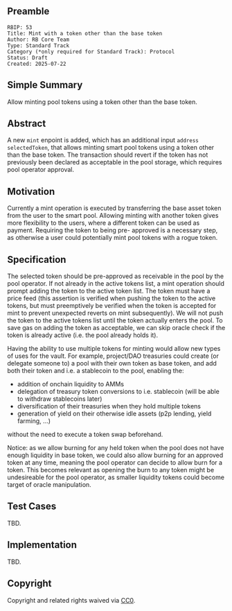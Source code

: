 ## Preamble

    RBIP: 53
    Title: Mint with a token other than the base token
    Author: RB Core Team
    Type: Standard Track
    Category (*only required for Standard Track): Protocol
    Status: Draft
    Created: 2025-07-22

## Simple Summary

Allow minting pool tokens using a token other than the base token.


## Abstract

A new `mint` enpoint is added, which has an additional input `address selectedToken`, that allows minting smart pool tokens using
a token other than the base token. The transaction should revert if the token has not previously been declared as acceptable in the
pool storage, which requires pool operator approval.

## Motivation

Currently a mint operation is executed by transferring the base asset token from the user to the smart pool. Allowing minting with another token gives more flexibility to the users, where a different token can be used as payment. Requiring the token to being pre-
approved is a necessary step, as otherwise a user could potentially mint pool tokens with a rogue token.

## Specification

The selected token should be pre-approved as receivable in the pool by the pool operator. If not already in the active tokens list, a mint operation should prompt adding the token to the active token list. The token must have a price feed (this assertion is verified when pushing the token to the active tokens, but must preemptively be verified when the token is accepted for mint to prevent unexpected reverts on mint subsequently). We will not push the token to the active tokens list until the token actually enters the pool. To save gas on adding the token as acceptable, we can skip oracle check if the token is already active (i.e. the pool already holds it).

Having the ability to use multiple tokens for minting would allow new types of uses for the vault. For example, project/DAO treasuries could create (or delegate someone to) a pool with their own token as base token, and add both their token and i.e. a stablecoin to the pool, enabling the:

- addition of onchain liquidity to AMMs
- delegation of treasury token conversions to i.e. stablecoin (will be able to withdraw stablecoins later)
- diversification of their treasuries when they hold multiple tokens
- generation of yield on their otherwise idle assets (p2p lending, yield farming, ...)

without the need to execute a token swap beforehand.

Notice: as we allow burning for any held token when the pool does not have enough liquidity in base token, we could also allow burning for an approved token at any time, meaning the pool operator can decide to allow burn for a token. This becomes relevant as opening the burn to any token might be undesireable for the pool operator, as smaller liquidity tokens could become target of oracle manipulation.

## Test Cases
TBD.

## Implementation
TBD.


## Copyright

Copyright and related rights waived via [CC0](https://creativecommons.org/publicdomain/zero/1.0/).
